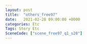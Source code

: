 ```yaml
---
layout: post
title:  "others_free97"
date:   2021-02-28 09:00:00 +0000
categories: Etc
Tags: Story Etc
SceneCode: ["scene_free97_q1_s20"]
---
```

